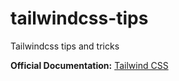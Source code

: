 # tailwindcss-tips
Tailwindcss tips and tricks

**Official Documentation:** [Tailwind CSS](https://tailwindcss.com/)
